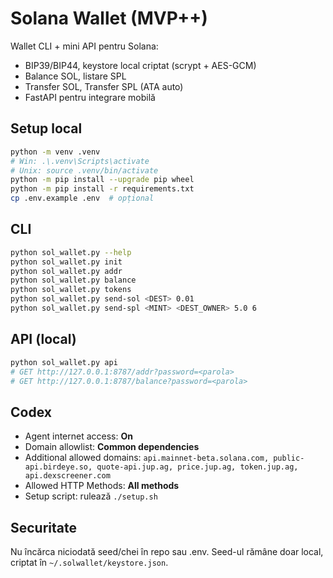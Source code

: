 # Solana Wallet (MVP++)

Wallet CLI + mini API pentru Solana:
- BIP39/BIP44, keystore local criptat (scrypt + AES-GCM)
- Balance SOL, listare SPL
- Transfer SOL, Transfer SPL (ATA auto)
- FastAPI pentru integrare mobilă

## Setup local
```bash
python -m venv .venv
# Win: .\.venv\Scripts\activate
# Unix: source .venv/bin/activate
python -m pip install --upgrade pip wheel
python -m pip install -r requirements.txt
cp .env.example .env  # opțional
```

## CLI
```bash
python sol_wallet.py --help
python sol_wallet.py init
python sol_wallet.py addr
python sol_wallet.py balance
python sol_wallet.py tokens
python sol_wallet.py send-sol <DEST> 0.01
python sol_wallet.py send-spl <MINT> <DEST_OWNER> 5.0 6
```

## API (local)
```bash
python sol_wallet.py api
# GET http://127.0.0.1:8787/addr?password=<parola>
# GET http://127.0.0.1:8787/balance?password=<parola>
```

## Codex
- Agent internet access: **On**
- Domain allowlist: **Common dependencies**
- Additional allowed domains:
`api.mainnet-beta.solana.com, public-api.birdeye.so, quote-api.jup.ag, price.jup.ag, token.jup.ag, api.dexscreener.com`
- Allowed HTTP Methods: **All methods**
- Setup script: rulează `./setup.sh`

## Securitate
Nu încărca niciodată seed/chei în repo sau .env. Seed-ul rămâne doar local, criptat în `~/.solwallet/keystore.json`.
